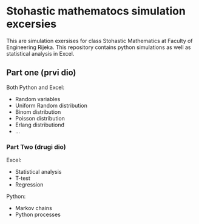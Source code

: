 # Stohastic mathematocs simulation excersies

This are simulation exersises for class Stohastic Mathematics at Faculty of Engineering Rijeka.
This repository contains python simulations as well as statistical analysis in Excel.

## Part one (prvi dio)

Both Python and Excel:

* Random variables
* Uniform Random distribution
* Binom distribution
* Poisson distribution
* Erlang distributionđ
* ...

### Part Two (drugi dio)

Excel:

* Statistical analysis
* T-test
* Regression

Python:

* Markov chains
* Python processes

